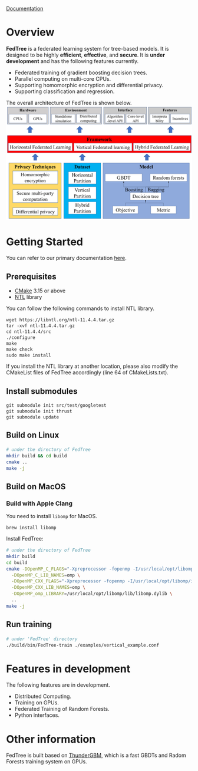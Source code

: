 [Documentation](https://fedtree.readthedocs.io/en/latest/index.html)

# Overview
**FedTree** is a federated learning system for tree-based models. It is designed to be highly **efficient**, **effective**,
and **secure**. It is **under development** and has the following features currently.

- Federated training of gradient boosting decision trees.
- Parallel computing on multi-core CPUs.
- Supporting homomorphic encryption and differential privacy.
- Supporting classification and regression.

The overall architecture of FedTree is shown below.
![FedTree_archi](./docs/source/images/fedtree_archi.png)

# Getting Started
You can refer to our primary documentation [here](https://fedtree.readthedocs.io/en/latest/index.html).
## Prerequisites
* [CMake](https://cmake.org/) 3.15 or above
* [NTL](https://libntl.org/) library

You can follow the following commands to install NTL library.

```
wget https://libntl.org/ntl-11.4.4.tar.gz
tar -xvf ntl-11.4.4.tar.gz
cd ntl-11.4.4/src
./configure
make
make check
sudo make install
```


If you install the NTL library at another location, please also modify the CMakeList files of FedTree accordingly (line 64 of CMakeLists.txt).
## Install submodules
```
git submodule init src/test/googletest
git submodule init thrust
git submodule update
```

## Build on Linux

```bash
# under the directory of FedTree
mkdir build && cd build 
cmake ..
make -j
```

## Build on MacOS

### Build with Apple Clang

You need to install ```libomp``` for MacOS.
```
brew install libomp
```

Install FedTree:
```bash
# under the directory of FedTree
mkdir build
cd build
cmake -DOpenMP_C_FLAGS="-Xpreprocessor -fopenmp -I/usr/local/opt/libomp/include" \
  -DOpenMP_C_LIB_NAMES=omp \
  -DOpenMP_CXX_FLAGS="-Xpreprocessor -fopenmp -I/usr/local/opt/libomp/include" \
  -DOpenMP_CXX_LIB_NAMES=omp \
  -DOpenMP_omp_LIBRARY=/usr/local/opt/libomp/lib/libomp.dylib \
  ..
make -j
```

## Run training
```bash
# under 'FedTree' directory
./build/bin/FedTree-train ./examples/vertical_example.conf
```

# Features in development
The following features are in development.

- Distributed Computing.
- Training on GPUs.
- Federated Training of Random Forests.
- Python interfaces.

# Other information
FedTree is built based on [ThunderGBM](https://github.com/Xtra-Computing/thundergbm), which is a fast GBDTs and Radom Forests training system on GPUs.
